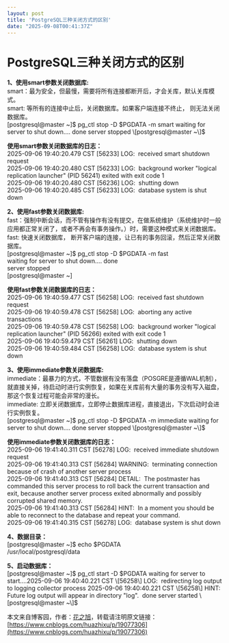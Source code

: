 ```yaml
---
layout: post
title: 'PostgreSQL三种关闭方式的区别'
date: "2025-09-08T00:41:37Z"
---
```

PostgreSQL三种关闭方式的区别
===================

**1、使用smart参数关闭数据库:**  
smart：最为安全，但最慢，需要将所有连接都断开后，才会关库，默认关库模式。  
smart: 等所有的连接中止后，关闭数据库。如果客户端连接不终止， 则无法关闭数据库。  
\[postgresql@master ~\]$ pg\_ctl stop -D $PGDATA -m smart  
waiting for server to shut down.... done  
server stopped  
\[postgresql@master ~\]$  
  
**使用smart参数关闭数据库的日志：**  
2025-09-06 19:40:20.479 CST \[56233\] LOG:  received smart shutdown request  
2025-09-06 19:40:20.480 CST \[56233\] LOG:  background worker "logical replication launcher" (PID 56241) exited with exit code 1  
2025-09-06 19:40:20.480 CST \[56236\] LOG:  shutting down  
2025-09-06 19:40:20.485 CST \[56233\] LOG:  database system is shut down  
  
**2、使用fast参数关闭数据库:**  
fast：强制中断会话，而不管有操作有没有提交，在做系统维护（系统维护时一般应用都正常关闭了，或者不再会有事务操作。）时，需要这种模式来关闭数据库。  
fast: 快速关闭数据库， 断开客户端的连接，让已有的事务回滚，然后正常关闭数据库。  
\[postgresql@master ~\]$ pg\_ctl stop -D $PGDATA -m fast  
waiting for server to shut down.... done  
server stopped  
\[postgresql@master ~\]  
  
**使用fast参数关闭数据库的日志：**  
2025-09-06 19:40:59.477 CST \[56258\] LOG:  received fast shutdown request  
2025-09-06 19:40:59.478 CST \[56258\] LOG:  aborting any active transactions  
2025-09-06 19:40:59.478 CST \[56258\] LOG:  background worker "logical replication launcher" (PID 56266) exited with exit code 1  
2025-09-06 19:40:59.479 CST \[56261\] LOG:  shutting down  
2025-09-06 19:40:59.484 CST \[56258\] LOG:  database system is shut down  
  
**3、使用immediate参数关闭数据库:**  
immediate：最暴力的方式，不管数据有没有落盘（POSGRE是遵循WAL机制），就直接关掉，待启动时进行实例恢复，如果在关库前有大量的事务没有写入磁盘，那这个恢复过程可能会非常的漫长。  
immediate: 立即关闭数据库，立即停止数据库进程，直接退出，下次启动时会进行实例恢复。  
\[postgresql@master ~\]$ pg\_ctl stop -D $PGDATA -m immediate  
waiting for server to shut down.... done  
server stopped  
\[postgresql@master ~\]$  
  
**使用immediate参数关闭数据库的日志：**  
2025-09-06 19:41:40.311 CST \[56278\] LOG:  received immediate shutdown request  
2025-09-06 19:41:40.313 CST \[56284\] WARNING:  terminating connection because of crash of another server process  
2025-09-06 19:41:40.313 CST \[56284\] DETAIL:  The postmaster has commanded this server process to roll back the current transaction and exit, because another server process exited abnormally and possibly corrupted shared memory.  
2025-09-06 19:41:40.313 CST \[56284\] HINT:  In a moment you should be able to reconnect to the database and repeat your command.  
2025-09-06 19:41:40.315 CST \[56278\] LOG:  database system is shut down  
  
**4、数据目录：**  
\[postgresql@master ~\]$ echo $PGDATA  
/usr/local/postgresql/data

  
**5、启动数据库：**  
\[postgresql@master ~\]$ pg\_ctl start -D $PGDATA  
waiting for server to start....2025-09-06 19:40:40.221 CST \[56258\] LOG:  redirecting log output to logging collector process  
2025-09-06 19:40:40.221 CST \[56258\] HINT:  Future log output will appear in directory "log".  
 done  
server started  
\[postgresql@master ~\]$

本文来自博客园，作者：[花之旭](https://www.cnblogs.com/huazhixu/)，转载请注明原文链接：[https://www.cnblogs.com/huazhixu/p/19077306](https://www.cnblogs.com/huazhixu/p/19077306)